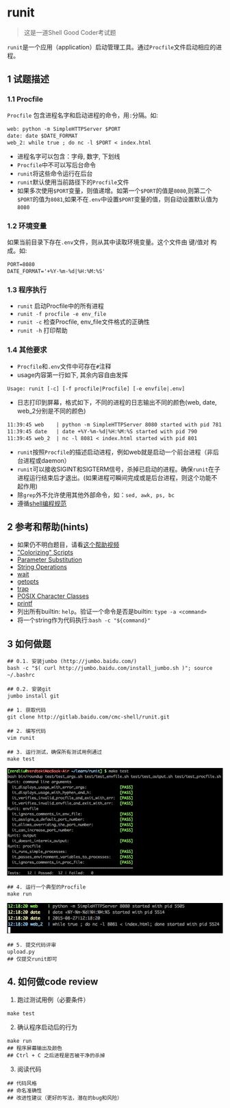 # runit

> 这是一道Shell Good Coder考试题

`runit`是一个应用（application）启动管理工具。通过`Procfile`文件启动相应的进程。

## 1 试题描述

### 1.1 Procfile


`Procfile` 包含进程名字和启动进程的命令，用`:`分隔。如:


```
web: python -m SimpleHTTPServer $PORT
date: date $DATE_FORMAT
web_2: while true ; do nc -l $PORT < index.html
```


* 进程名字可以包含：字母, 数字, 下划线
* `Procfile`中不可以写后台命令
* `runit`将这些命令运行在后台
* `runit`默认使用当前路径下的`Procfile`文件
* 如果多次使用`$PORT`变量，则值递增。如第一个`$PORT`的值是`8080`,则第二个`$PORT`的值为`8081`,如果不在`.env`中设置`$PORT`变量的值，则自动设置默认值为`8080`



### 1.2 环境变量


如果当前目录下存在`.env`文件，则从其中读取环境变量。这个文件由 键/值对 构成。如:


```
PORT=8080
DATE_FORMAT='+%Y-%m-%d|%H:%M:%S'
```


### 1.3 程序执行

* `runit` 启动Procfile中的所有进程
* `runit -f procfile -e env_file`
* `runit -c` 检查Procfile, env_file文件格式的正确性
* `runit -h` 打印帮助

### 1.4 其他要求

* `Procfile`和`.env`文件中可存在`#`注释
* usage内容第一行如下, 其余内容自由发挥

```
Usage: runit [-c] [-f procfile|Procfile] [-e envfile|.env]
```

* 日志打印到屏幕，格式如下，不同的进程的日志输出不同的颜色(web, date, web_2分别是不同的颜色)


```
11:39:45 web    | python -m SimpleHTTPServer 8080 started with pid 781
11:39:45 date   | date +%Y-%m-%d|%H:%M:%S started with pid 790
11:39:45 web_2  | nc -l 8081 < index.html started with pid 801
```


* `runit`按照`Procfile`的描述启动进程，例如web就是启动一个前台进程（非后台进程或daemon）
* `runit`可以接收SIGINT和SIGTERM信号，杀掉已启动的进程。确保`runit`在子进程运行结束后才退出。(如果进程可瞬间完成或是后台进程，则这个功能不起作用)
* 除`grep`外不允许使用其他外部命令，如：`sed, awk, ps, bc`
* 遵循[shell编程规范](http://wiki.baidu.com/pages/viewpage.action?pageId=70992849)

## 2 参考和帮助(hints)

* 如果仍不明白题目，请看[这个帮助视频](http://gitlab.baidu.com/cmc-shell/runit/raw/master/mp4/runit-help.mov)
* ["Colorizing" Scripts](http://www.tldp.org/LDP/abs/html/colorizing.html#AEN20327)
* [Parameter Substitution](http://www.tldp.org/LDP/abs/html/refcards.html#AEN22728)
* [String Operations](http://www.tldp.org/LDP/abs/html/refcards.html#AEN22828)
* [wait](http://www.tldp.org/LDP/abs/html/x9644.html#EX39)
* [getopts](http://wiki.bash-hackers.org/howto/getopts_tutorial)
* [trap](http://www.tldp.org/LDP/abs/html/debugging.html#EX76)
* [POSIX Character Classes](http://www.tldp.org/LDP/abs/html/x17129.html)
* [printf](http://www.tldp.org/LDP/abs/html/internal.html#EX47)
* 列出所有builtin: `help`。验证一个命令是否是builtin: `type -a <command>`
* 将一个string作为代码执行:`bash -c "${command}"`



## 3 如何做题

```
## 0.1. 安装jumbo (http://jumbo.baidu.com/)
bash -c "$( curl http://jumbo.baidu.com/install_jumbo.sh )"; source ~/.bashrc

## 0.2. 安装git
jumbo install git

## 1. 获取代码
git clone http://gitlab.baidu.com/cmc-shell/runit.git

## 2. 编写代码
vim runit

## 3. 运行测试，确保所有测试用例通过
make test
```
![test output](img/test_output.png)

```
## 4. 运行一个典型的Procfile
make run
```

![run output](img/run_output.png)



```
## 5. 提交代码评审
upload.py
## 仅提交runit即可
```

## 4. 如何做code review

1. 跑过测试用例（必要条件）

```
make test
```

2. 确认程序启动后的行为

```
make run
## 程序屏幕输出及颜色
## Ctrl + C 之后进程是否被干净的杀掉
```


3. 阅读代码

```
## 代码风格
## 命名准确性
## 改进性建议（更好的写法，潜在的bug和风险）
```



